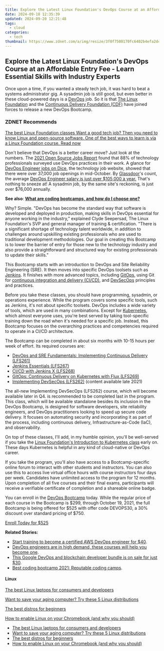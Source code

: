 ```yaml
---
title: Explore the Latest Linux Foundation's DevOps Course at an Affordable Entry Fee - Learn Essential Skills with Industry Experts
date: 2024-09-18 12:35:39
updated: 2024-09-20 12:21:48
tags:
  - cloud
categories:
  - tech
thumbnail: https://www.zdnet.com/a/img/resize/3f0f7500170fc6402b4efa2dc83d2e3950d511e3/2021/07/12/2b47681b-6126-4e78-8f23-ec8d2a539248/developer-workload-devops-team-tech-worker-it-staff.jpg?width=278&height=156&fit=crop&auto=webp
---
```


## Explore the Latest Linux Foundation's DevOps Course at an Affordable Entry Fee - Learn Essential Skills with Industry Experts

Once upon a time, if you wanted a steady tech job, it was hard to beat a systems administrator gig. A sysadmin job is still good, but even better in these cloud-powered days is a [DevOps](https://www.zdnet.com/article/what-is-devops-an-executive-guide-to-agile-development-and-it-operations/) job. So it is that [The Linux Foundation](https://www.linuxfoundation.org/) and the [Continuous Delivery Foundation (CDF)](https://cd.foundation/) have joined forces to release a new DevOps Bootcamp. 

### **ZDNET** Recommends

[The best Linux Foundation classes Want a good tech job? Then you need to know Linux and open-source software. One of the best ways to learn is via a Linux Foundation course.  Read now](https://www.zdnet.com/article/best-linux-foundation-classes-and-online-linux-courses/)

Don't believe that DevOps is a better career move? Just look at the numbers. The [2021 Open Source Jobs Report](https://www.linuxfoundation.org/resources/publications/open-source-jobs-report-2021/) found that 88% of technology professionals surveyed use DevOps practices in their work. A glance for [DevOps Engineer jobs on Dice](https://www.dice.com/jobs/q-DevOps+Engineer-jobs), the technology job website, showed that there were over 37,000 job openings in mid-October. By [Glassdoor](https://www.glassdoor.com/index.htm)'s count, the average [DevOps Engineer salary is just over $105,000 a year.](https://www.glassdoor.com/Salaries/devops-engineer-salary-SRCH%5FKO0,15.htm) That's nothing to sneeze at! A sysadmin job, by the same site's reckoning, is just over $76,000 annually. 

**See also**: [**What are coding bootcamps, and how do I choose one?**](https://www.zdnet.com/article/what-are-coding-bootcamps-how-do-i-choose-coding-bootcamp/)

Why? Simple. "DevOps has become the standard way that software is developed and deployed in production, making skills in DevOps essential for anyone working in the industry," explained Clyde Seepersad, The Linux Foundation's SVP and general manager of training & certification. "There is a significant shortage of technology talent worldwide, in addition to challenges around upskilling existing professionals who are used to traditional development methodologies. Our goal in creating this Bootcamp is to lower the barrier of entry for those new to the technology industry and also provide a straightforward and structured way for existing professionals to update their skills."

This Bootcamp starts with an introduction to DevOps and Site Reliability Engineering (SRE). It then moves into specific DevOps toolsets such as [Jenkins](https://www.jenkins.io/). It finishes with more advanced topics, including [GitOps](https://www.cloudbees.com/gitops/what-is-gitops), using Git for [continuous integration and delivery (CI/CD)](https://www.hpe.com/us/en/insights/articles/continuous-integration-and-delivery-tool-basics-1807.html), and [DevSecOps](https://www.redhat.com/en/topics/devops/what-is-devsecops) principles and practices.

Before you take these classes, you should have programming, sysadmin, or operations experience. While the program covers some specific tools, such as Jenkins, it's not about specific toolsets. DevOps includes a wide variety of tools, which are used in many combinations. Except for [Kubernetes](https://kubernetes.io/), which almost everyone uses, you're best served by taking tool-specific training down the road when it's needed for a specific job. Instead, this Bootcamp focuses on the overarching practices and competencies required to operate in a CI/CD architecture. 

The Bootcamp can be completed in about six months with 10-15 hours per week of effort. Its required courses are: 

* [DevOps and SRE Fundamentals: Implementing Continuous Delivery (LFS261)](https://shareasale.com/r.cfm?b=999&u=514792&m=59485&afftrack=zd-%5F%5FCOM%5FCLICK%5FID%5F%5F-dtp&urllink=training.linuxfoundation.org%2Ftraining%2Fdevops-and-sre-fundamentals-implementing-continuous-delivery-lfs261%2F%3Futm%5Fsource%3Dlftraining%26utm%5Fmedium%3Dpr%26utm%5Fcampaign%3Ddevopsbc1021)
* [Jenkins Essentials (LFS267)](https://shareasale.com/r.cfm?b=999&u=514792&m=59485&afftrack=zd-%5F%5FCOM%5FCLICK%5FID%5F%5F-dtp&urllink=training.linuxfoundation.org%2Ftraining%2Fjenkins-essentials-lfs267%2F%3Futm%5Fsource%3Dlftraining%26utm%5Fmedium%3Dpr%26utm%5Fcampaign%3Ddevopsbc1021)
* [CI/CD with Jenkins X (LFS268)](https://shareasale.com/r.cfm?b=999&u=514792&m=59485&afftrack=zd-%5F%5FCOM%5FCLICK%5FID%5F%5F-dtp&urllink=training.linuxfoundation.org%2Ftraining%2Fci-cd-with-jenkins-x-lfs268%2F%3Futm%5Fsource%3Dlftraining%26utm%5Fmedium%3Dpr%26utm%5Fcampaign%3Ddevopsbc1021)
* [GitOps: Continuous Delivery on Kubernetes with Flux (LFS269)](https://shareasale.com/r.cfm?b=999&u=514792&m=59485&afftrack=zd-%5F%5FCOM%5FCLICK%5FID%5F%5F-dtp&urllink=training.linuxfoundation.org%2Ftraining%2Fgitops-continuous-delivery-on-kubernetes-with-flux-lfs269%2F%3Futm%5Fsource%3Dlftraining%26utm%5Fmedium%3Dpr%26utm%5Fcampaign%3Ddevopsbc1021)
* [Implementing DevSecOps (LFS262)](https://shareasale.com/r.cfm?b=999&u=514792&m=59485&afftrack=zd-%5F%5FCOM%5FCLICK%5FID%5F%5F-dtp&urllink=training.linuxfoundation.org%2Ftraining%2Fimplementing-devsecops-lfs262%2F%3Futm%5Fsource%3Dlftraining%26utm%5Fmedium%3Dpr%26utm%5Fcampaign%3Ddevopsbc1021) (content available late 2021)

The all-new Implementing DevSecOps (LFS262) course, which will become available later in Q4\. is recommended to be completed last in the program. This class, which will be available standalone besides its inclusion in the DevOps Bootcamp, is designed for software developers, site reliability engineers, and DevOps practitioners looking to speed up secure code delivery. It focuses on automating security and incorporating it as part of the process, including continuous delivery, Infrastructure-as-Code (IaC), and observability. 

On top of these classes, I'll add, in my humble opinion, you'll be well-served if you take the [Linux Foundation's Introduction to Kubernetes class](https://training.linuxfoundation.org/training/introduction-to-kubernetes/) early on. These days Kubernetes is helpful in any kind of cloud-native or DevOps career. 

If you take the program, you'll also have access to a Bootcamp-specific online forum to interact with other students and instructors. You can also use this to access live virtual office hours with course instructors four days per week. Candidates have unlimited access to the program for 12 months. Upon completion of all five courses and their final exams, participants will receive a verifiable certificate of completion and a shareable online badge.

You can enroll in the [DevOps Bootcamp](https://training.linuxfoundation.org/devops-bootcamp-promo/) today. While the regular price of each course in the Bootcamp is $299, through October 19, 2021, the full Bootcamp is being offered for $525 with offer code DEVOPS30, a 30% discount over standard pricing of $750.

[Enroll Today for $525](https://shareasale.com/r.cfm?b=999&u=4338022&m=59485&afftrack=techidaily&urllink=https%3A%2F%2Fdhgate.sjv.io%2F5g6yb2)

**Related Stories:**

* [Start training to become a certified AWS DevOps engineer for $40](https://www.zdnet.com/article/start-training-to-become-a-certified-aws-devops-engineer-for-40/).
* [DevOps engineers are in high demand, these courses will help you become one](https://www.zdnet.com/article/devops-engineers-are-in-high-demand-these-courses-will-help-you-become-one/).
* [This Google DevOps and blockchain developer bundle is on sale for just $30](https://www.zdnet.com/article/this-google-devops-and-blockchain-developer-bundle-is-on-sale-for-just-30/).
* [Best coding bootcamp 2021: Reputable coding camps](https://www.zdnet.com/article/best-coding-bootcamp/).

#### Linux

[The best Linux laptops for consumers and developers](https://www.zdnet.com/article/best-linux-laptop/ "The best Linux laptops for consumers and developers")

[Want to save your aging computer? Try these 5 Linux distributions](https://www.zdnet.com/article/want-to-save-your-old-computer-try-these-5-linux-distributions/ "Want to save your aging computer? Try these 5 Linux distributions")

[The best distros for beginners](https://www.zdnet.com/article/best-linux-desktops-for-beginners/ "The best distros for beginners")

[How to enable Linux on your Chromebook (and why you should)](https://www.zdnet.com/article/how-to-enable-linux-on-your-chromebook-and-why-you-should/ "How to enable Linux on your Chromebook (and why you should)")

* [The best Linux laptops for consumers and developers](https://www.zdnet.com/article/best-linux-laptop/ "The best Linux laptops for consumers and developers")
* [Want to save your aging computer? Try these 5 Linux distributions](https://www.zdnet.com/article/want-to-save-your-old-computer-try-these-5-linux-distributions/ "Want to save your aging computer? Try these 5 Linux distributions")
* [The best distros for beginners](https://www.zdnet.com/article/best-linux-desktops-for-beginners/ "The best distros for beginners")
* [How to enable Linux on your Chromebook (and why you should)](https://www.zdnet.com/article/how-to-enable-linux-on-your-chromebook-and-why-you-should/ "How to enable Linux on your Chromebook (and why you should)")

<ins class="adsbygoogle"
     style="display:block"
     data-ad-format="autorelaxed"
     data-ad-client="ca-pub-7571918770474297"
     data-ad-slot="1223367746"></ins>



<ins class="adsbygoogle"
     style="display:block"
     data-ad-client="ca-pub-7571918770474297"
     data-ad-slot="8358498916"
     data-ad-format="auto"
     data-full-width-responsive="true"></ins>
